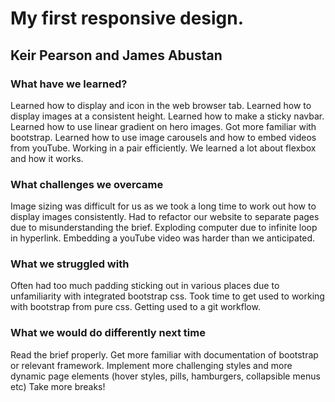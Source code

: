 # My first responsive design.

## Keir Pearson and James Abustan

### What have we learned?
Learned how to display and icon in the web browser tab.
Learned how to display images at a consistent height.
Learned how to make a sticky navbar.
Learned how to use linear gradient on hero images.
Got more familiar with bootstrap.
Learned how to use image carousels and how to embed videos from youTube.
Working in a pair efficiently.
We learned a lot about flexbox and how it works.

### What challenges we overcame
Image sizing was difficult for us as we took a long time to work out how to display images consistently.
Had to refactor our website to separate pages due to misunderstanding the brief.
Exploding computer due to infinite loop in hyperlink.
Embedding a youTube video was harder than we anticipated.

### What we struggled with
Often had too much padding sticking out in various places due to unfamiliarity with integrated bootstrap css.
Took time to get used to working with bootstrap from pure css.
Getting used to a git workflow.

### What we would do differently next time
Read the brief properly.
Get more familiar with documentation of bootstrap or relevant framework.
Implement more challenging styles and more dynamic page elements (hover styles, pills, hamburgers, collapsible menus etc)
Take more breaks!
